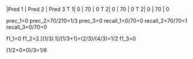    |Pred 1 | Pred 2 | Pred 3
T 1|  0    |   70   |   0
T 2|  0    |   70   |   0
T 2|  0    |   70   |   0


prec_1=0
prec_2=70/210=1/3
prec_3=0
recall_1=0/70=0
recall_2=70/70=1
recall_3=0/70=0

f1_1=0
f1_2=2.[(1/3).1]/[1/3+1]=(2/3)/(4/3)=1/2
f1_3=0

(1/2+0+0)/3=1/6
